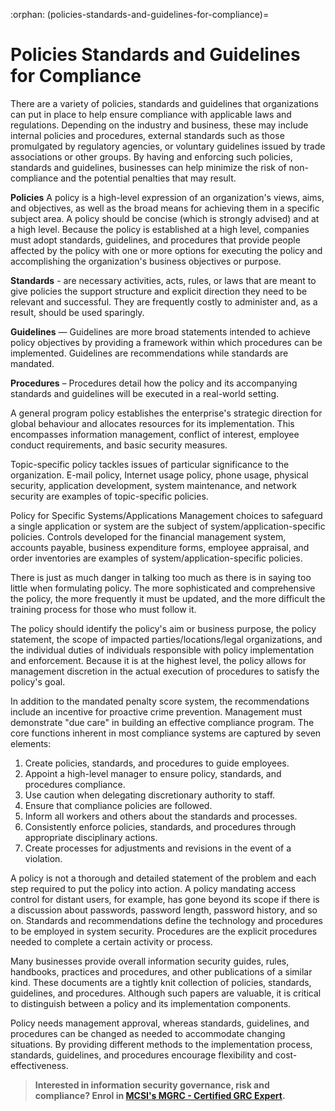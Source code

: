:orphan:
(policies-standards-and-guidelines-for-compliance)=
# Policies Standards and Guidelines for Compliance
 
There are a variety of policies, standards and guidelines that organizations can put in place to help ensure compliance with applicable laws and regulations. Depending on the industry and business, these may include internal policies and procedures, external standards such as those promulgated by regulatory agencies, or voluntary guidelines issued by trade associations or other groups. By having and enforcing such policies, standards and guidelines, businesses can help minimize the risk of non-compliance and the potential penalties that may result.

**Policies** A policy is a high-level expression of an organization's views, aims, and objectives, as well as the broad means for achieving them in a specific subject area. A policy should be concise (which is strongly advised) and at a high level. Because the policy is established at a high level, companies must adopt standards, guidelines, and procedures that provide people affected by the policy with one or more options for executing the policy and accomplishing the organization's business objectives or purpose.

**Standards** - are necessary activities, acts, rules, or laws that are meant to give policies the support structure and explicit direction they need to be relevant and successful. They are frequently costly to administer and, as a result, should be used sparingly.

**Guidelines** — Guidelines are more broad statements intended to achieve policy objectives by providing a framework within which procedures can be implemented. Guidelines are recommendations while standards are mandated.

**Procedures** – Procedures detail how the policy and its accompanying standards and guidelines will be executed in a real-world setting.

A general program policy establishes the enterprise's strategic direction for global behaviour and allocates resources for its implementation. This encompasses information management, conflict of interest, employee conduct requirements, and basic security measures.

Topic-specific policy tackles issues of particular significance to the organization. E-mail policy, Internet usage policy, phone usage, physical security, application development, system maintenance, and network security are examples of topic-specific policies.

Policy for Specific Systems/Applications Management choices to safeguard a single application or system are the subject of system/application-specific policies. Controls developed for the financial management system, accounts payable, business expenditure forms, employee appraisal, and order inventories are examples of system/application-specific policies.

There is just as much danger in talking too much as there is in saying too little when formulating policy. The more sophisticated and comprehensive the policy, the more frequently it must be updated, and the more difficult the training process for those who must follow it.

The policy should identify the policy's aim or business purpose, the policy statement, the scope of impacted parties/locations/legal organizations, and the individual duties of individuals responsible with policy implementation and enforcement. Because it is at the highest level, the policy allows for management discretion in the actual execution of procedures to satisfy the policy's goal.

In addition to the mandated penalty score system, the recommendations include an incentive for proactive crime prevention. Management must demonstrate "due care" in building an effective compliance program. The core functions inherent in most compliance systems are captured by seven elements:

1. Create policies, standards, and procedures to guide employees.
2. Appoint a high-level manager to ensure policy, standards, and procedures compliance. 
3. Use caution when delegating discretionary authority to staff.
4. Ensure that compliance policies are followed.
5. Inform all workers and others about the standards and processes.
6. Consistently enforce policies, standards, and procedures through appropriate disciplinary actions.
7. Create processes for adjustments and revisions in the event of a violation.

A policy is not a thorough and detailed statement of the problem and each step required to put the policy into action. A policy mandating access control for distant users, for example, has gone beyond its scope if there is a discussion about passwords, password length, password history, and so on. Standards and recommendations define the technology and procedures to be employed in system security. Procedures are the explicit procedures needed to complete a certain activity or process.

Many businesses provide overall information security guides, rules, handbooks, practices and procedures, and other publications of a similar kind. These documents are a tightly knit collection of policies, standards, guidelines, and procedures. Although such papers are valuable, it is critical to distinguish between a policy and its implementation components. 

Policy needs management approval, whereas standards, guidelines, and procedures can be changed as needed to accommodate changing situations. By providing different methods to the implementation process, standards, guidelines, and procedures encourage flexibility and cost-effectiveness.

> **Interested in information security governance, risk and compliance? Enrol in [MCSI's MGRC - Certified GRC Expert](https://www.mosse-institute.com/certifications/mgrc-certified-grc-practitioner.html).**